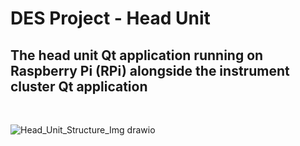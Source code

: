 # **DES Project - Head Unit**
## The head unit Qt application running on Raspberry Pi (RPi) alongside the instrument cluster Qt application  
</br>


![Head_Unit_Structure_Img drawio](https://github.com/SeungWoo-L/DES_Head-Unit/assets/138398505/c2c9d445-48d0-4724-8d94-c27992e59ff0)

